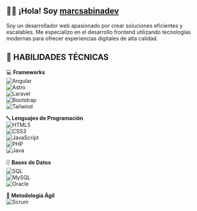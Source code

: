 ## 👨‍💻 ¡Hola! Soy [marcsabinadev](https://github.com/marcsabinadev)

Soy un desarrollador web apasionado por crear soluciones eficientes y escalables. 
Me especializo en el desarrollo frontend utilizando tecnologías modernas para ofrecer experiencias digitales de alta calidad.

## 🚀 HABILIDADES TÉCNICAS
💻 **Frameworks**  
![Angular](https://img.shields.io/badge/-Angular-DD0031?style=flat&logo=angular&logoColor=white)  
![Astro](https://img.shields.io/badge/-Astro-FF5D01?style=flat&logo=astro&logoColor=white)  
![Laravel](https://img.shields.io/badge/-Laravel-FF2D20?style=flat&logo=laravel&logoColor=white)  
![Bootstrap](https://img.shields.io/badge/-Bootstrap-7952B3?style=flat&logo=bootstrap&logoColor=white)  
![Tailwind](https://img.shields.io/badge/-Tailwind-38B2AC?style=flat&logo=tailwind-css&logoColor=white)  

🔤 **Lenguajes de Programación**  
![HTML5](https://img.shields.io/badge/-HTML5-E34F26?style=flat&logo=html5&logoColor=white)  
![CSS3](https://img.shields.io/badge/-CSS3-1572B6?style=flat&logo=css3&logoColor=white)  
![JavaScript](https://img.shields.io/badge/-JavaScript-F7DF1E?style=flat&logo=javascript&logoColor=black)  
![PHP](https://img.shields.io/badge/-PHP-777BB4?style=flat&logo=php&logoColor=white)  
![Java](https://img.shields.io/badge/-Java-007396?style=flat&logo=java&logoColor=white)  

🗄 **Bases de Datos**  
![SQL](https://img.shields.io/badge/-SQL-003B57?style=flat)  
![MySQL](https://img.shields.io/badge/-MySQL-4479A1?style=flat&logo=mysql&logoColor=white)  
![Oracle](https://img.shields.io/badge/-Oracle-F80000?style=flat&logo=oracle&logoColor=white)  

📌 **Metodología Ágil**  
![Scrum](https://img.shields.io/badge/-Scrum-6DB33F?style=flat&logo=scrumalliance&logoColor=white)  
